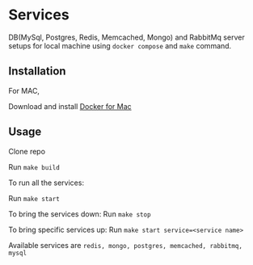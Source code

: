 # Services

DB(MySql, Postgres, Redis, Memcached, Mongo) and RabbitMq server setups for local machine using `docker compose` and `make` command.

## Installation

For MAC, 

Download and install [Docker for Mac](https://docs.docker.com/docker-for-mac/install/)

## Usage
Clone repo

Run `make build`

To run all the services:
  
  Run `make start`

To bring the services down:
  Run `make stop`

To bring specific services up:
  Run `make start service=<service name>`

  Available services are `redis, mongo, postgres, memcached, rabbitmq, mysql`



